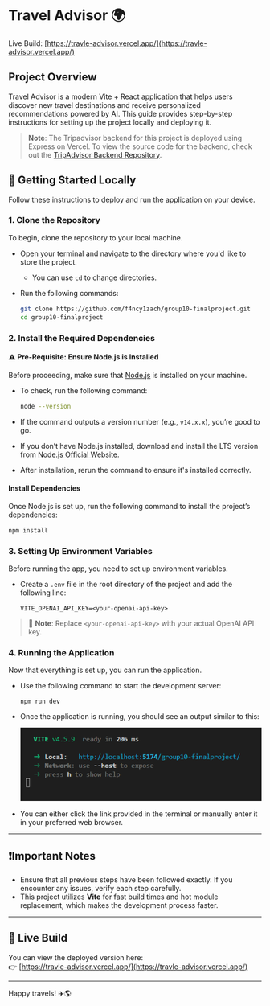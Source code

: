 # Travel Advisor 🌍

Live Build: [https://travle-advisor.vercel.app/](https://travle-advisor.vercel.app/)

## Project Overview

Travel Advisor is a modern Vite + React application that helps users discover new travel destinations and receive personalized recommendations powered by AI. This guide provides step-by-step instructions for setting up the project locally and deploying it.

> **Note**: The Tripadvisor backend for this project is deployed using Express on Vercel. To view the source code for the backend, check out the [TripAdvisor Backend Repository](https://github.com/f4ncy1zach/cmpt276-group10-backend).

## 🚀 Getting Started Locally

Follow these instructions to deploy and run the application on your device.

### 1. Clone the Repository

To begin, clone the repository to your local machine.

- Open your terminal and navigate to the directory where you'd like to store the project.
  - You can use `cd` to change directories.

- Run the following commands:
  ```bash
  git clone https://github.com/f4ncy1zach/group10-finalproject.git
  cd group10-finalproject
  ```

### 2. Install the Required Dependencies

#### ⚠️ Pre-Requisite: Ensure Node.js is Installed
Before proceeding, make sure that [Node.js](https://nodejs.org/en) is installed on your machine.

- To check, run the following command:
  ```bash
  node --version
  ```

- If the command outputs a version number (e.g., `v14.x.x`), you’re good to go.

- If you don’t have Node.js installed, download and install the LTS version from [Node.js Official Website](https://nodejs.org/en).

- After installation, rerun the command to ensure it's installed correctly.

#### Install Dependencies

Once Node.js is set up, run the following command to install the project’s dependencies:
```bash
npm install
```

### 3. Setting Up Environment Variables

Before running the app, you need to set up environment variables.

- Create a `.env` file in the root directory of the project and add the following line:
  ```
  VITE_OPENAI_API_KEY=<your-openai-api-key>
  ```

> 🔐 **Note**: Replace `<your-openai-api-key>` with your actual OpenAI API key.

### 4. Running the Application

Now that everything is set up, you can run the application.

- Use the following command to start the development server:
  ``` 
  npm run dev
  ```

- Once the application is running, you should see an output similar to this:

  ![vite](./misc/running-vite.png)

- You can either click the link provided in the terminal or manually enter it in your preferred web browser.

---

## ❗Important Notes

- Ensure that all previous steps have been followed exactly. If you encounter any issues, verify each step carefully.
- This project utilizes **Vite** for fast build times and hot module replacement, which makes the development process faster.

---

## 🔗 Live Build

You can view the deployed version here:  
👉 [https://travle-advisor.vercel.app/](https://travle-advisor.vercel.app/)

---

Happy travels! ✈️🌎